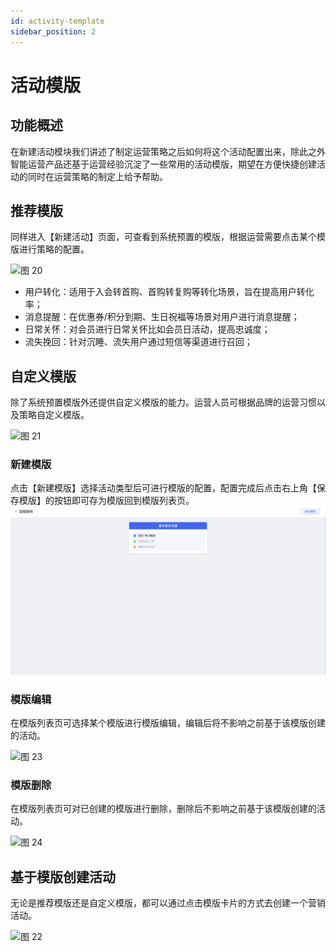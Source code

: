 ```yaml
---
id: activity-template
sidebar_position: 2
---
```


# 活动模版

## 功能概述

在新建活动模块我们讲述了制定运营策略之后如何将这个活动配置出来，除此之外智能运营产品还基于运营经验沉淀了一些常用的活动模版，期望在方便快捷创建活动的同时在运营策略的制定上给予帮助。

## 推荐模版

同样进入【新建活动】页面，可查看到系统预置的模版，根据运营需要点击某个模版进行策略的配置。

![图 20](/img/0aaf2b3867c0a3d27644e763528bc1b8add5491835da8f00b6ee24e76ffca74f.png)

- 用户转化：适用于入会转首购、首购转复购等转化场景，旨在提高用户转化率；
- 消息提醒：在优惠券/积分到期、生日祝福等场景对用户进行消息提醒；
- 日常关怀：对会员进行日常关怀比如会员日活动，提高忠诚度；
- 流失挽回：针对沉睡、流失用户通过短信等渠道进行召回；

## 自定义模版

除了系统预置模版外还提供自定义模版的能力。运营人员可根据品牌的运营习惯以及策略自定义模版。

![图 21](/img/8ed072b7b32c6628e24ca80bcad9acac38f487ae306d3084350cec6f3d1b287b.png)

### 新建模版

点击【新建模版】选择活动类型后可进行模版的配置，配置完成后点击右上角【保存模版】的按钮即可存为模版回到模版列表页。
![图 1](/img/544991f387a4fdc17512ffd5d92aa1daf43ffd9b80917097b603e7855fc461d6.png)  

### 模版编辑

在模版列表页可选择某个模版进行模版编辑，编辑后将不影响之前基于该模版创建的活动。

![图 23](/img/7faf8e8e3495d2ea9e30c5cfe2271abaf1fa5351b34ca301baddd6b932366a96.png)

### 模版删除

在模版列表页可对已创建的模版进行删除，删除后不影响之前基于该模版创建的活动。

![图 24](/img/106c99d00f599e80d57b878d5b52081c8588a35af2f2d64d5b191ada60f0b3f6.png)

## 基于模版创建活动

无论是推荐模版还是自定义模版，都可以通过点击模版卡片的方式去创建一个营销活动。

![图 22](/img/58e82a0bb26ee43fc0c39dba349329dc983d5de44a685d3e6345ac26f8c9b1d7.png)

